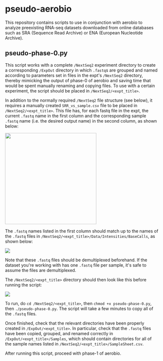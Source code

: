# pseudo-aerobio
This repository contains scripts to use in conjunction with aerobio to analyze preexisting RNA-seq datasets downloaded from online databases such as SRA (Sequence Read Archive) or ENA (European Nucleotide Archive).

## pseudo-phase-0.py
This script works with a complete `/NextSeq2` experiment directory to create a corresponding 
`/ExpOut` directory in which `.fastq`s are grouped and named according to parameters set in files in the expt's 
`/NextSeq2` directory, thereby mimicking the output of phase-0 of aerobio and saving time that would be spent manually renaming and copying files. To use with a certain experiment, the script should be placed in `/NextSeq2/<expt_title>`. 

In addition to the normally required `/NextSeq2` file structure (see below), it requires a manually created
`SRR_vs_sample.csv` file to be placed in `/NextSeq2/<expt_title>`. This file has, for each fastq file in the expt, 
the current `.fastq` name in the first column and the corresponding sample `.fastq` name (i.e. the desired output name) in the second column, as shown below:

<img src="https://raw.githubusercontent.com/weissjy/pseudo-aerobio/master/images/readme_SRR_vs_sample.png" align="center" height="300" width="300" >

The `.fastq` names listed in the first column should match up to the names of the `.fastq` files in `/NextSeq2/<expt_title>/Data/Intensities/BaseCalls`, as shown below:

<img src="https://raw.githubusercontent.com/weissjy/pseudo-aerobio/master/images/readme_BaseCalls.png" align="center" >

Note that these `.fastq` files should be demultiplexed beforehand. If the dataset you're working with has one `.fastq` file per sample, it's safe to assume the files are demultiplexed.

The `/NextSeq2/<expt_title>` directory should then look like this before running the script:

<img src="https://raw.githubusercontent.com/weissjy/pseudo-aerobio/master/images/example_NextSeq2_dir.png" align="center" >

To run, do `cd /NextSeq2/<expt_title>`, then `chmod +x pseudo-phase-0.py`, then `./pseudo-phase-0.py`. The script will take a few minutes to copy all of the `.fastq` files.

Once finished, check that the relevant directories have been properly created in `/ExpOut/<expt_title>`. In particular, check that the `.fastq` files have been copied, grouped, and renamed correctly in `/ExpOut/<expt_title>/Samples`, which should contain directories for all of the sample names listed in `/NextSeq2/<expt_title>/SampleSheet.csv`.

After running this script, proceed with phase-1 of aerobio.
